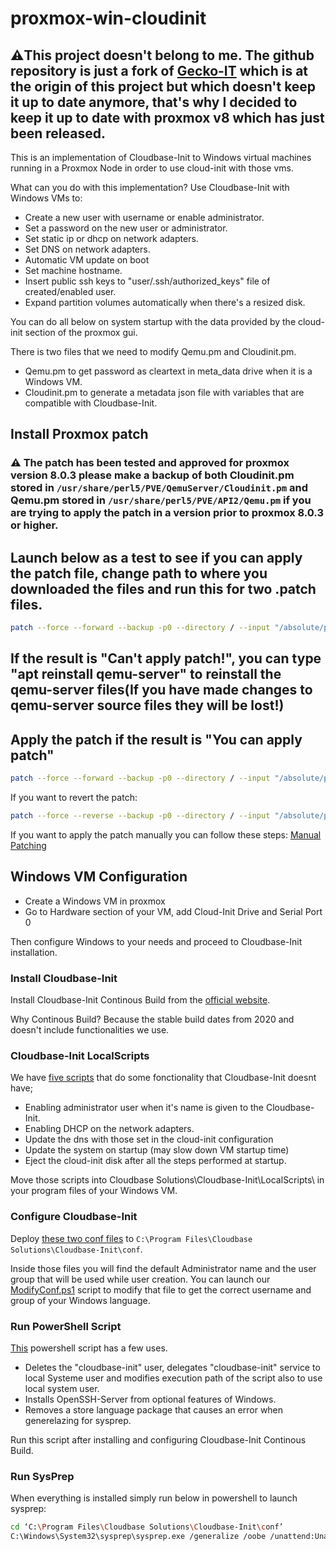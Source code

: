 # proxmox-win-cloudinit
## ⚠️This project doesn't belong to me. The github repository is just a fork of [Gecko-IT](https://git.geco-it.net/GECO-IT-PUBLIC/Geco-Cloudbase-Init) which is at the origin of this project but which doesn't keep it up to date anymore, that's why I decided to keep it up to date with proxmox v8 which has just been released.
This is an implementation of Cloudbase-Init to Windows virtual machines running in a Proxmox Node in order to use cloud-init with those vms.

What can you do with this implementation?
Use Cloudbase-Init with Windows VMs to:
* Create a new user with username or enable administrator.
* Set a password on the new user or administrator.
* Set static ip or dhcp on network adapters.
* Set DNS on network adapters.
* Automatic VM update on boot
* Set machine hostname.
* Insert public ssh keys to "user/.ssh/authorized_keys" file of created/enabled user.
* Expand partition volumes automatically when there's a resized disk.

You can do all below on system startup with the data provided by the cloud-init section of the proxmox gui.


There is two files that we need to modify Qemu.pm and Cloudinit.pm.
* Qemu.pm to get password as cleartext in meta_data drive when it is a Windows VM.
* Cloudinit.pm to generate a metadata json file with variables that are compatible with Cloudbase-Init.

## Install Proxmox patch

### ⚠️ The patch has been tested and approved for proxmox version 8.0.3 please make a backup of both Cloudinit.pm stored in ```/usr/share/perl5/PVE/QemuServer/Cloudinit.pm``` and Qemu.pm stored in ```/usr/share/perl5/PVE/API2/Qemu.pm``` if you are trying to apply the patch in a version prior to proxmox 8.0.3 or higher.

## Launch below as a test to see if you can apply the patch file, change path to where you downloaded the files and run this for two .patch files.
```sh
patch --force --forward --backup -p0 --directory / --input "/absolute/path/to/patchfile.pm.patch" --dry-run && echo "You can apply patch" || { echo "Can't apply patch!";}
```

## If the result is "Can't apply patch!", you can type "apt reinstall qemu-server" to reinstall the qemu-server files(If you have made changes to qemu-server source files they will be lost!)

## Apply the patch if the result is "You can apply patch"
```sh
patch --force --forward --backup -p0 --directory / --input "/absolute/path/to/patchfile.pm.patch"
```
If you want to revert the patch:
```sh
patch --force --reverse --backup -p0 --directory / --input "/absolute/path/to/patchfile.pm.patch"
```

If you want to apply the patch manually you can follow these steps: [Manual Patching](https://github.com/codding-nepale/proxmox-win-cloudinit/blob/main/MANUALPATCH.md)

## Windows VM Configuration
* Create a Windows VM in proxmox
* Go to Hardware section of your VM, add Cloud-Init Drive and Serial Port 0

Then configure Windows to your needs and proceed to Cloudbase-Init installation.

### Install Cloudbase-Init
Install Cloudbase-Init Continous Build from the [official website](https://cloudbase.it/cloudbase-init/#download).

Why Continous Build? Because the stable build dates from 2020 and doesn't include functionalities we use.

### Cloudbase-Init LocalScripts
We have [five scripts](https://github.com/codding-nepale/proxmox-win-cloudinit/tree/main/localscripts) that do some fonctionality that Cloudbase-Init doesnt have;
* Enabling administrator user when it's name is given to the Cloudbase-Init.
* Enabling DHCP on the network adapters.
* Update the dns with those set in the cloud-init configuration
* Update the system on startup (may slow down VM startup time)
* Eject the cloud-init disk after all the steps performed at startup.

Move those scripts into Cloudbase Solutions\Cloudbase-Init\LocalScripts\ in your program files of your Windows VM.

### Configure Cloudbase-Init
Deploy [these two conf files](https://github.com/codding-nepale/proxmox-win-cloudinit/tree/main/conf) to `C:\Program Files\Cloudbase Solutions\Cloudbase-Init\conf`.

Inside those files you will find the default Administrator name and the user group that will be used while user creation. You can launch our [ModifyConf.ps1](https://github.com/codding-nepale/proxmox-win-cloudinit/tree/main/powershell) script to modify that file to get the correct username and group of your Windows language.

### Run PowerShell Script
[This](https://github.com/codding-nepale/proxmox-win-cloudinit/tree/main/powershell) powershell script has a few uses.
* Deletes the "cloudbase-init" user, delegates "cloudbase-init" service to local Systeme user and modifies execution path of the script also to use local system user.
* Installs OpenSSH-Server from optional features of Windows.
* Removes a store language package that causes an error when generelazing for sysprep.

Run this script after installing and configuring Cloudbase-Init Continous Build.

### Run SysPrep
When everything is installed simply run below in powershell to launch sysprep:

```sh
cd ‘C:\Program Files\Cloudbase Solutions\Cloudbase-Init\conf’
C:\Windows\System32\sysprep\sysprep.exe /generalize /oobe /unattend:Unattend.xml
```
